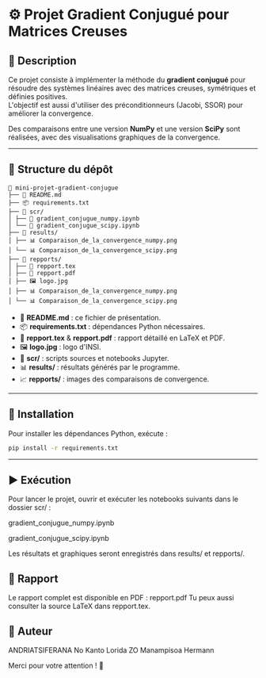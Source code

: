# ⚙️ Projet Gradient Conjugué pour Matrices Creuses

## 📖 Description

Ce projet consiste à implémenter la méthode du **gradient conjugué** pour résoudre des systèmes linéaires avec des matrices creuses, symétriques et définies positives.  
L'objectif est aussi d'utiliser des préconditionneurs (Jacobi, SSOR) pour améliorer la convergence.  

Des comparaisons entre une version **NumPy** et une version **SciPy** sont réalisées, avec des visualisations graphiques de la convergence.

---

## 📂 Structure du dépôt
```
📁 mini-projet-gradient-conjugue
├── 📄 README.md
├── 📦 requirements.txt
├── 📂 scr/
│ ├── 📓 gradient_conjugue_numpy.ipynb
│ └── 📓 gradient_conjugue_scipy.ipynb
├── 📂 results/
│ ├── 📊 Comparaison_de_la_convergence_numpy.png
│ └── 📊 Comparaison_de_la_convergence_scipy.png
├── 📂 repports/
│ ├── 📄 repport.tex
│ ├── 📄 repport.pdf
│ ├── 🖼️ logo.jpg
│ ├── 📊 Comparaison_de_la_convergence_numpy.png
│ └── 📊 Comparaison_de_la_convergence_scipy.png
```
- 📄 **README.md** : ce fichier de présentation.  
- 📦 **requirements.txt** : dépendances Python nécessaires.  
- 📑 **repport.tex** & **repport.pdf** : rapport détaillé en LaTeX et PDF.  
- 🖼️ **logo.jpg** : logo d'INSI.  
- 📂 **scr/** : scripts sources et notebooks Jupyter.  
- 📊 **results/** : résultats générés par le programme.  
- 📈 **repports/** : images des comparaisons de convergence.

---

## 🚀 Installation

Pour installer les dépendances Python, exécute :

```bash
pip install -r requirements.txt
```
---

## ▶️ Exécution
Pour lancer le projet, ouvrir et exécuter les notebooks suivants dans le dossier scr/ :

gradient_conjugue_numpy.ipynb

gradient_conjugue_scipy.ipynb

Les résultats et graphiques seront enregistrés dans results/ et repports/.

## 📝 Rapport
Le rapport complet est disponible en PDF : repport.pdf
Tu peux aussi consulter la source LaTeX dans repport.tex.

## 👤 Auteur
ANDRIATSIFERANA No Kanto Lorida
ZO Manampisoa Hermann

Merci pour votre attention ! 🙏
